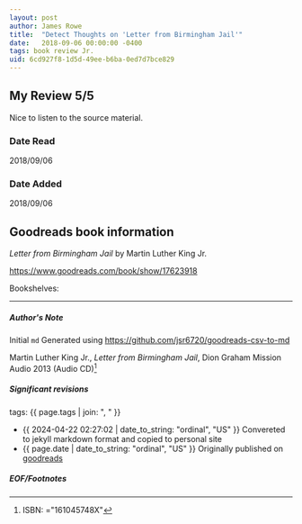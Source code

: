 ```yaml
---
layout: post
author: James Rowe
title:  "Detect Thoughts on 'Letter from Birmingham Jail'"
date:   2018-09-06 00:00:00 -0400
tags: book review Jr. 
uid: 6cd927f8-1d5d-49ee-b6ba-0ed7d7bce829
---
```


<!-- highly dependent on how you personally use jekyll templates, and how you want this to show up -->
<!-- escape any jekyll keys with double brackets -->

## My Review 5/5

Nice to listen to the source material.

### Date Read
2018/09/06

### Date Added
2018/09/06

## Goodreads book information

*Letter from Birmingham Jail* by Martin Luther King Jr.

https://www.goodreads.com/book/show/17623918

Bookshelves: 

---

##### Author's Note

Initial `md` Generated using https://github.com/jsr6720/goodreads-csv-to-md

Martin Luther King Jr., *Letter from Birmingham Jail*, Dion Graham Mission Audio 2013 (Audio CD)[^1]

##### Significant revisions

tags: {{ page.tags | join: ", " }} <!-- todo move this somewhere -->

- {{ 2024-04-22 02:27:02 | date_to_string: "ordinal", "US" }} Convereted to jekyll markdown format and copied to personal site
- {{ page.date | date_to_string: "ordinal", "US" }} Originally published on [goodreads](https://www.goodreads.com)

##### EOF/Footnotes

[^1]: ISBN: ="161045748X"
